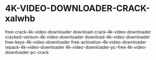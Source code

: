 # 4K-VIDEO-DOWNLOADER-CRACK-xalwhb
free-crack-4k-video-downloader download-crack-4k-video-downloader cracked-verison-4k-video-downloader download-4k-video-downloader free-keys-4k-video-downloader free-activation-4k-video-downloader repack-4k-video-downloader 4k-video-downloader-pc-free 4k-video-downloader-pc-crack
